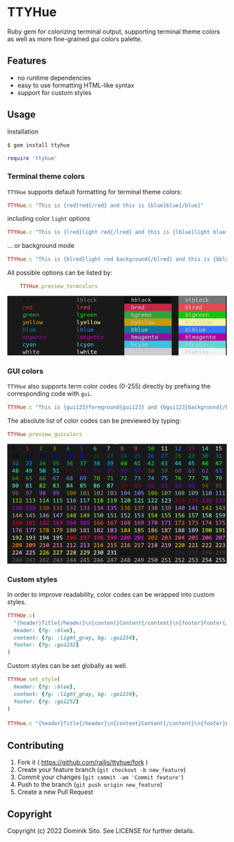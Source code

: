 # TTYHue
Ruby gem for colorizing terminal output, supporting terminal theme colors as well as more fine-grained gui colors palette.

## Features
* no runtime dependencies
* easy to use formatting HTML-like syntax
* support for custom styles

## Usage
Installation
```bash
$ gem install ttyhue
```

```ruby
require 'ttyhue'
```
### Terminal theme colors

`TTYHue` supports default formatting for terminal theme colors:
```ruby
TTYHue.c "This is {red}red{/red} and this is {blue}blue{/blue}"
```
including color `light` options
```ruby
TTYHue.c "This is {lred}light red{/lred} and this is {lblue}light blue{/lblue}"
```
... or background mode
```ruby
TTYHue.c "This is {blred}light red background{/blred} and this is {bblue}blue background{/bblue}"
```
All possible options can be listed by:
```ruby
    TTYHue.preview_termcolors
```
![screenshot](https://raw.githubusercontent.com/railis/ttyhue/master/examples/termcolors.png)

### GUI colors

`TTYHue` also supports term color codes (0-255) directly by prefixing the corresponding code with `gui`.

```ruby
TTYHue.c "This is {gui123}foreground{gui123} and {bgui123}background{/bgui123}"
```
The absolute list of color codes can be previewed by typing:
```ruby
TTYHue.preview_guicolors
```
![screenshot](https://raw.githubusercontent.com/railis/ttyhue/master/examples/guicolors.png)

### Custom styles

In order to improve readability, color codes can be wrapped into custom styles.

```ruby
TTYHUe.c(
  "{header}Title{/header}\n{content}Content{/content}\n{footer}Footer{/footer}",
  header: {fg: :blue},
  content: {fg: :light_gray, bg: :gui234},
  footer: {fg: :gui252}
)
```

Custom styles can be set globally as well.
```ruby
TTYHue.set_style(
  header: {fg: :blue},
  content: {fg: :light_gray, bg: :gui234},
  footer: {fg: :gui252}
)

TTYHue.c "{header}Title{/header}\n{content}Content{/content}\n{footer}Footer{/footer}"
```
## Contributing

1. Fork it ( https://github.com/railis/ttyhue/fork )
2. Create your feature branch (`git checkout -b new_feature`)
3. Commit your changes (`git commit -am 'Commit feature'`)
4. Push to the branch (`git push origin new_feature`)
5. Create a new Pull Request

## Copyright

Copyright (c) 2022 Dominik Sito. See LICENSE for further details.
